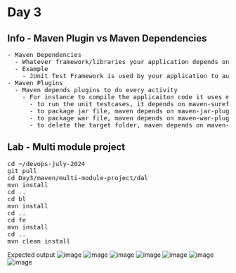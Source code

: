 # Day 3

## Info - Maven Plugin vs Maven Dependencies
<pre>
- Maven Dependencies
  - Whatever framework/libraries your application depends on is called dependencies
  - Example
    - JUnit Test Framework is used by your application to automate Unit and Integration Test Cases
- Maven Plugins
  - Maven depends plugins to do every activity
    - For instance to compile the applicaiton code it uses maven-compiler-plugin
      - to run the unit testcases, it depends on maven-surefire-plugin
      - to package jar file, maven depends on maven-jar-plugin
      - to package war file, maven depends on maven-war-plugin
      - to delete the target folder, maven depends on maven-clean-plugin
</pre>

## Lab - Multi module project
<pre>
cd ~/devops-july-2024
git pull
cd Day3/maven/multi-module-project/dal
mvn install
cd ..
cd bl
mvn install
cd ..
cd fe
mvn install
cd ..
mvn clean install
</pre>

Expected output
![image](https://github.com/user-attachments/assets/7bde20fb-2402-446e-83b6-250c81ac92d2)
![image](https://github.com/user-attachments/assets/1bfd63ed-94c7-46d2-babb-c7d418a2a553)
![image](https://github.com/user-attachments/assets/4baf48fa-544e-4722-8085-4f1349bb8756)
![image](https://github.com/user-attachments/assets/6d0c71f1-5048-4778-b906-c5e0b82e6994)
![image](https://github.com/user-attachments/assets/c1d64cdb-e1fc-4877-8d2e-1d70f24498d5)
![image](https://github.com/user-attachments/assets/2c65a29f-3297-4b7a-b752-e650982905e4)
![image](https://github.com/user-attachments/assets/ea4b3b60-cb4b-4e24-a9f8-f5958e33ad87)
